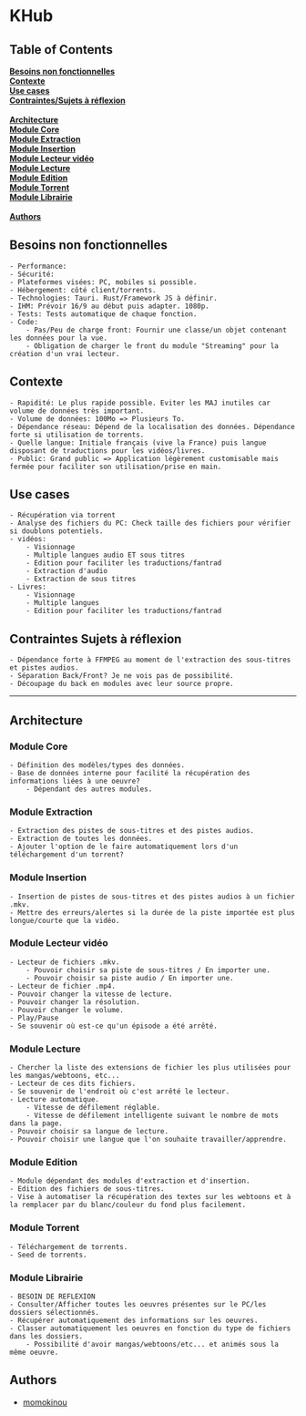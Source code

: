 # KHub

## Table of Contents

**[Besoins non fonctionnelles](#Besoins-non-fonctionnelles)**<br>
**[Contexte](#contexte)**<br>
**[Use cases](#Use-cases)**<br>
**[Contraintes/Sujets à réflexion](#Contraintes-Sujets-à-réflexion)**<br><br>
**[Architecture](#architecture)**<br>
**[Module Core](#Module-Core)**<br>
**[Module Extraction](#module-extraction)**<br>
**[Module Insertion](#module-insertion)**<br>
**[Module Lecteur vidéo](#module-Lecteur-vidéo)**<br>
**[Module Lecture](#module-lecture)**<br>
**[Module Edition](#module-edition)**<br>
**[Module Torrent](#module-torrent)**<br>
**[Module Librairie](#module-librairie)**<br><br>
**[Authors](#Authors)**<br>

## Besoins non fonctionnelles

    - Performance:
    - Sécurité:
    - Plateformes visées: PC, mobiles si possible.
    - Hébergement: côté client/torrents.
    - Technologies: Tauri. Rust/Framework JS à définir.
    - IHM: Prévoir 16/9 au début puis adapter. 1080p.
    - Tests: Tests automatique de chaque fonction.
    - Code:
        - Pas/Peu de charge front: Fournir une classe/un objet contenant les données pour la vue.
        - Obligation de charger le front du module "Streaming" pour la création d'un vrai lecteur.

## Contexte

    - Rapidité: Le plus rapide possible. Eviter les MAJ inutiles car volume de données très important.
    - Volume de données: 100Mo => Plusieurs To.
    - Dépendance réseau: Dépend de la localisation des données. Dépendance forte si utilisation de torrents.
    - Quelle langue: Initiale français (vive la France) puis langue disposant de traductions pour les vidéos/livres.
    - Public: Grand public => Application légèrement customisable mais fermée pour faciliter son utilisation/prise en main.

## Use cases

    - Récupération via torrent
    - Analyse des fichiers du PC: Check taille des fichiers pour vérifier si doublons potentiels.
    - vidéos:
        - Visionnage
        - Multiple langues audio ET sous titres
        - Edition pour faciliter les traductions/fantrad
        - Extraction d'audio
        - Extraction de sous titres
    - Livres:
        - Visionnage
        - Multiple langues
        - Edition pour faciliter les traductions/fantrad

## Contraintes Sujets à réflexion

    - Dépendance forte à FFMPEG au moment de l'extraction des sous-titres et pistes audios.
    - Séparation Back/Front? Je ne vois pas de possibilité.
    - Découpage du back en modules avec leur source propre.

___

## Architecture

### Module Core

    - Définition des modèles/types des données.
    - Base de données interne pour facilité la récupération des informations liées à une oeuvre?
        - Dépendant des autres modules.

### Module Extraction

    - Extraction des pistes de sous-titres et des pistes audios.
    - Extraction de toutes les données.
    - Ajouter l'option de le faire automatiquement lors d'un téléchargement d'un torrent?

### Module Insertion

    - Insertion de pistes de sous-titres et des pistes audios à un fichier .mkv.
    - Mettre des erreurs/alertes si la durée de la piste importée est plus longue/courte que la vidéo.

### Module Lecteur vidéo

    - Lecteur de fichiers .mkv.
        - Pouvoir choisir sa piste de sous-titres / En importer une.
        - Pouvoir choisir sa piste audio / En importer une.
    - Lecteur de fichier .mp4.
    - Pouvoir changer la vitesse de lecture.
    - Pouvoir changer la résolution.
    - Pouvoir changer le volume.
    - Play/Pause
    - Se souvenir où est-ce qu'un épisode a été arrêté.

### Module Lecture

    - Chercher la liste des extensions de fichier les plus utilisées pour les mangas/webtoons, etc...
    - Lecteur de ces dits fichiers.
    - Se souvenir de l'endroit où c'est arrêté le lecteur.
    - Lecture automatique.
        - Vitesse de défilement réglable.
        - Vitesse de défilement intelligente suivant le nombre de mots dans la page.
    - Pouvoir choisir sa langue de lecture.
    - Pouvoir choisir une langue que l'on souhaite travailler/apprendre.

### Module Edition

    - Module dépendant des modules d'extraction et d'insertion.
    - Edition des fichiers de sous-titres.
    - Vise à automatiser la récupération des textes sur les webtoons et à la remplacer par du blanc/couleur du fond plus facilement.

### Module Torrent

    - Téléchargement de torrents.
    - Seed de torrents.

### Module Librairie

    - BESOIN DE REFLEXION
    - Consulter/Afficher toutes les oeuvres présentes sur le PC/les dossiers sélectionnés.
    - Récupérer automatiquement des informations sur les oeuvres.
    - Classer automatiquement les oeuvres en fonction du type de fichiers dans les dossiers.
        - Possibilité d'avoir mangas/webtoons/etc... et animés sous la même oeuvre.


## Authors

- [momokinou](https://github.com/momokinou)
